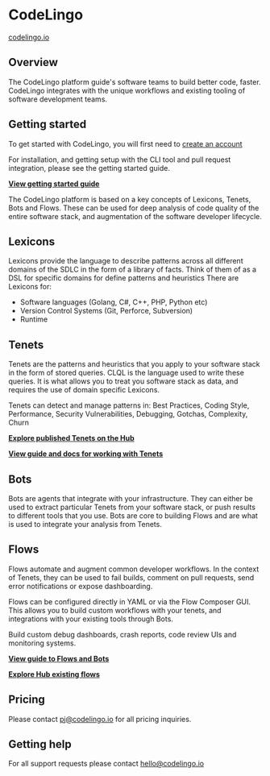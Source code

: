 # CodeLingo
[codelingo.io](http://codelingo.io)

## Overview
The CodeLingo platform guide's software teams to build better code, faster. CodeLingo integrates with the unique workflows and existing tooling of software development teams.

## Getting started

To get started with CodeLingo, you will first need to [create an account](https://codelingo.io/join)

For installation, and getting setup with the CLI tool and pull request integration, please see the getting started guide.

**[View getting started guide](getting-started.md)**

The CodeLingo platform is based on a key concepts of Lexicons, Tenets, Bots and Flows. These can be used for deep analysis of code quality of the entire software stack, and augmentation of the software developer lifecycle.

## Lexicons

Lexicons provide the language to describe patterns across all different domains of the SDLC in the form of a library of facts. Think of them of as a DSL for specific domains for define patterns and heuristics There are Lexicons for:

- Software languages (Golang, C#, C++, PHP, Python etc)
- Version Control Systems (Git, Perforce, Subversion)
- Runtime

## Tenets

Tenets are the patterns and heuristics that you apply to your software stack in the form of stored queries. CLQL is the language used to write these queries. It is what allows you to treat you software stack as data, and requires the use of domain specific Lexicons.

Tenets can detect and manage patterns in: Best Practices, Coding Style, Performance, Security Vulnerabilities, Debugging, Gotchas, Complexity, Churn

**[Explore published Tenets on the Hub](https://dev.codelingo.io/hub/tenets)**

**[View guide and docs for working with Tenets](concepts/tenets.md)**


## Bots
Bots are agents that integrate with your infrastructure. They can either be used to extract particular Tenets from your software stack, or push results to different tools that you use. Bots are core to building Flows and are what is used to integrate your analysis from Tenets.


## Flows
Flows automate and augment common developer workflows. In the context of Tenets, they can be used to fail builds, comment on pull requests, send error notifications or expose dashboarding.

Flows can be configured directly in YAML or via the Flow Composer GUI. This allows you to build custom workflows with your tenets, and integrations with your existing tools through Bots.

Build custom debug dashboards, crash reports, code review UIs and monitoring systems.

**[View guide to Flows and Bots](concepts/flows.md)**

**[Explore Hub existing flows](https://dev.codelingo.io/hub/flows)**


## Pricing
Please contact pj@codelingo.io for all pricing inquiries.

## Getting help
For all support requests please contact hello@codelingo.io



